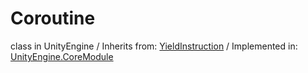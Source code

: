 # Coroutine
class in UnityEngine
 / Inherits from: <a href="https://docs.unity3d.com/6000.2/Documentation/ScriptReference/YieldInstruction.html">YieldInstruction</a> / Implemented in: <a href="https://docs.unity3d.com/6000.2/Documentation/ScriptReference/UnityEngine.CoreModule.html">UnityEngine.CoreModule</a>
